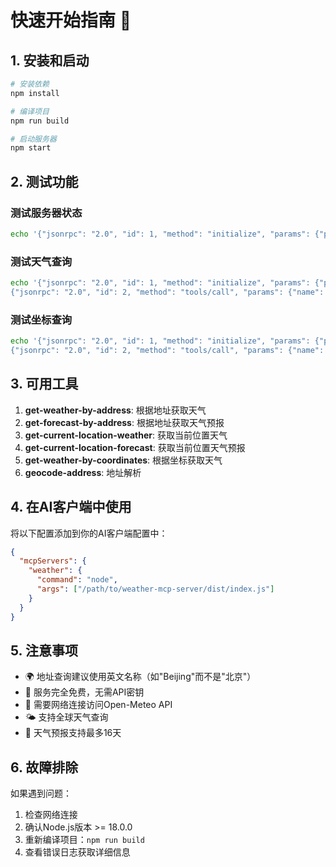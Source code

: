 # 快速开始指南 🚀

## 1. 安装和启动

```bash
# 安装依赖
npm install

# 编译项目
npm run build

# 启动服务器
npm start
```

## 2. 测试功能

### 测试服务器状态
```bash
echo '{"jsonrpc": "2.0", "id": 1, "method": "initialize", "params": {"protocolVersion": "2024-11-05", "capabilities": {}, "clientInfo": {"name": "test-client", "version": "1.0.0"}}}' | node dist/index.js
```

### 测试天气查询
```bash
echo '{"jsonrpc": "2.0", "id": 1, "method": "initialize", "params": {"protocolVersion": "2024-11-05", "capabilities": {}, "clientInfo": {"name": "test-client", "version": "1.0.0"}}}
{"jsonrpc": "2.0", "id": 2, "method": "tools/call", "params": {"name": "get-weather-by-address", "arguments": {"address": "Beijing"}}}' | node dist/index.js
```

### 测试坐标查询
```bash
echo '{"jsonrpc": "2.0", "id": 1, "method": "initialize", "params": {"protocolVersion": "2024-11-05", "capabilities": {}, "clientInfo": {"name": "test-client", "version": "1.0.0"}}}
{"jsonrpc": "2.0", "id": 2, "method": "tools/call", "params": {"name": "get-weather-by-coordinates", "arguments": {"latitude": 39.9075, "longitude": 116.3972}}}' | node dist/index.js
```

## 3. 可用工具

1. **get-weather-by-address**: 根据地址获取天气
2. **get-forecast-by-address**: 根据地址获取天气预报
3. **get-current-location-weather**: 获取当前位置天气
4. **get-current-location-forecast**: 获取当前位置天气预报
5. **get-weather-by-coordinates**: 根据坐标获取天气
6. **geocode-address**: 地址解析

## 4. 在AI客户端中使用

将以下配置添加到你的AI客户端配置中：

```json
{
  "mcpServers": {
    "weather": {
      "command": "node",
      "args": ["/path/to/weather-mcp-server/dist/index.js"]
    }
  }
}
```

## 5. 注意事项

- 🌍 地址查询建议使用英文名称（如"Beijing"而不是"北京"）
- 🔄 服务完全免费，无需API密钥
- 📡 需要网络连接访问Open-Meteo API
- 🌤️ 支持全球天气查询
- 📅 天气预报支持最多16天

## 6. 故障排除

如果遇到问题：
1. 检查网络连接
2. 确认Node.js版本 >= 18.0.0
3. 重新编译项目：`npm run build`
4. 查看错误日志获取详细信息 